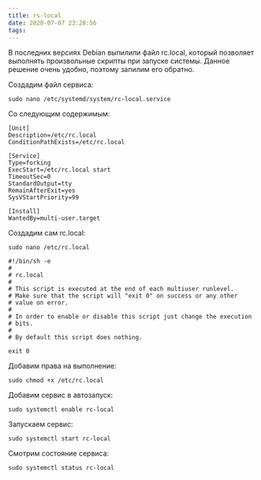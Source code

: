 ```yaml
---
title: rs-local
date: 2020-07-07 23:28:56
tags:
---
```

В последних версиях Debian выпилили файл rc.local, который позволяет выполнять произвольные скрипты при запуске системы. 
Данное решение очень удобно, поэтому запилим его обратно.

Создадим файл сервиса:

    sudo nano /etc/systemd/system/rc-local.service

Со следующим содержимым: 


    [Unit]
    Description=/etc/rc.local
    ConditionPathExists=/etc/rc.local
    
    [Service]
    Type=forking
    ExecStart=/etc/rc.local start
    TimeoutSec=0
    StandardOutput=tty
    RemainAfterExit=yes
    SysVStartPriority=99 
    
    [Install]
    WantedBy=multi-user.target

Создадим сам rc.local:

    sudo nano /etc/rc.local

    #!/bin/sh -e
    #
    # rc.local
    #
    # This script is executed at the end of each multiuser runlevel.
    # Make sure that the script will "exit 0" on success or any other
    # value on error.
    #
    # In order to enable or disable this script just change the execution
    # bits.
    #
    # By default this script does nothing.
 
    exit 0

Добавим права на выполнение:

    sudo chmod +x /etc/rc.local

Добавим сервис в автозапуск:

    sudo systemctl enable rc-local

Запускаем сервис:

    sudo systemctl start rc-local

Смотрим состояние сервиса:

    sudo systemctl status rc-local

